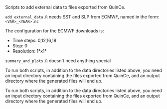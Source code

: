 Scripts to add external data to files exported from QuinCe.

`add_external_data.R` needs SST and SLP from ECMWF, named in the form:
`<VAR>_<YEAR>.nc`

The configuration for the ECMWF downloads is:
* Time steps: 0,12,16,18
* Step: 0
* Resolution: 1°x1°

`summary_and_plots.R` doesn't need anything special

To run both scripts, in addition to the data directories
listed above, you need an input directory containing the
files exported from QuinCe, and an output directory where
the generated files will end up.


To run both scripts, in addition to the data directories
listed above, you need an input directory containing the
files exported from QuinCe, and an output directory where
the generated files will end up.

